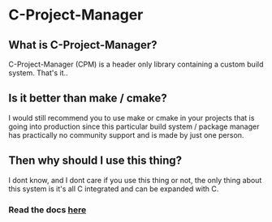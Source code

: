 # C-Project-Manager
## What is C-Project-Manager?
C-Project-Manager (CPM) is a header only library containing a custom build system. That's it.. 

## Is it better than make / cmake?
I would still recommend you to use make or cmake in your projects that is going into production since this particular build system / package manager has practically no community support and is made by just one person. 

## Then why should I use this thing?
I dont know, and I dont care if you use this thing or not, the only thing about this system is it's all C integrated and can be expanded with C.

### Read the docs [here](./docs/DOCS_BASICS.md)